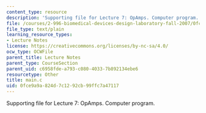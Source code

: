 ```yaml
---
content_type: resource
description: 'Supporting file for Lecture 7: OpAmps. Computer program.'
file: /courses/2-996-biomedical-devices-design-laboratory-fall-2007/0fce9a9a824d7c1292cb99ffc7a47117_main.c
file_type: text/plain
learning_resource_types:
- Lecture Notes
license: https://creativecommons.org/licenses/by-nc-sa/4.0/
ocw_type: OCWFile
parent_title: Lecture Notes
parent_type: CourseSection
parent_uid: c6958fde-a793-c080-4033-7b892134ebe6
resourcetype: Other
title: main.c
uid: 0fce9a9a-824d-7c12-92cb-99ffc7a47117
---
```

Supporting file for Lecture 7: OpAmps. Computer program.
